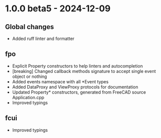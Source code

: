 <!--
 Copyright 2024 Frank David Martinez M (mnesarco)

 Licensed under the Apache License, Version 2.0 (the "License");
 you may not use this file except in compliance with the License.
 You may obtain a copy of the License at

     https://www.apache.org/licenses/LICENSE-2.0

 Unless required by applicable law or agreed to in writing, software
 distributed under the License is distributed on an "AS IS" BASIS,
 WITHOUT WARRANTIES OR CONDITIONS OF ANY KIND, either express or implied.
 See the License for the specific language governing permissions and
 limitations under the License.
-->

# 1.0.0 beta5 - 2024-12-09

## Global changes

- Added ruff linter and formatter

## fpo

- Explicit Property constructors to help linters and autocompletion
- [breaking] Changed callback methods signature to accept single event object or nothing
- Added events namespace with all *Event types
- Added DataProxy and ViewProxy protocols for documentation
- Updated Property* constructors, generated from FreeCAD source Application.cpp
- Improved typings

## fcui

- Improved typings